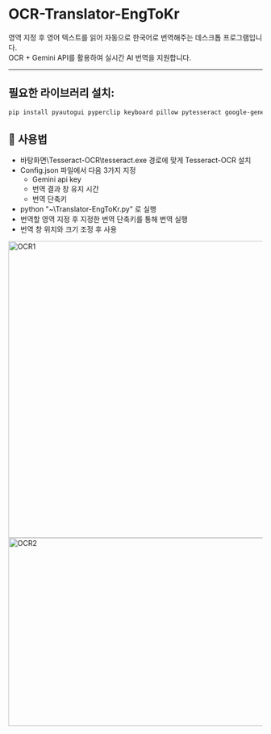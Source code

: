 # OCR-Translator-EngToKr

영역 지정 후 영어 텍스트를 읽어 자동으로 한국어로 번역해주는 데스크톱 프로그램입니다.  
OCR + Gemini API를 활용하여 실시간 AI 번역을 지원합니다.

---

## 필요한 라이브러리 설치:
```bash
pip install pyautogui pyperclip keyboard pillow pytesseract google-generativeai
```
## 📌 사용법

- 바탕화면\Tesseract-OCR\tesseract.exe 경로에 맞게 Tesseract-OCR 설치
- Config.json 파일에서 다음 3가지 지정
    - Gemini api key
    - 번역 결과 창 유지 시간
    - 번역 단축키
- python "~\Translator-EngToKr.py" 로 실행
- 번역할 영역 지정 후 지정한 번역 단축키를 통해 번역 실행
- 번역 창 위치와 크기 조정 후 사용
  
<img width="1032" height="588" alt="OCR1" src="https://github.com/user-attachments/assets/fd934f84-0cba-44a1-a283-ee88c849f284" />
<img width="2192" height="373" alt="OCR2" src="https://github.com/user-attachments/assets/4a9b76aa-90f1-4fc9-a06f-6f667593b6ec" />
